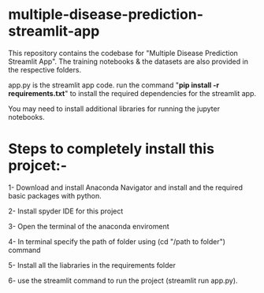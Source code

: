 # multiple-disease-prediction-streamlit-app
This repository contains the codebase for "Multiple Disease Prediction Streamlit App". The training notebooks &amp; the datasets are also provided in the respective folders. 

app.py is the streamlit app code.
run the command "**pip install -r requirements.txt**" to install the required dependencies for the streamlit app.

You may need to install additional libraries for running the jupyter notebooks.

# Steps to completely install this projcet:-
1- Download and install Anaconda Navigator and install and the required basic packages with python.

2- Install spyder IDE for this project

3- Open the terminal of the anaconda enviroment

4- In terminal specify the path of folder using (cd "/path to folder") command

5- Install all the liabraries in the requirements folder

6- use the streamlit command to run the project (streamlit run app.py).
